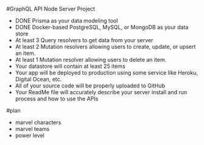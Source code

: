 #GraphQL API Node Server Project
- DONE Prisma as your data modeling tool
- DONE Docker-based PostgreSQL, MySQL, or MongoDB as your data store
- At least 3 Query resolvers to get data from your server
- At least 2 Mutation resolvers allowing users to create, update, or upsert an item.
- At least 1 Mutation resolver allowing users to delete an item.
- Your datastore will contain at least 25 items
- Your app will be deployed to production using some service like Heroku, Digital Ocean, etc.
- All of your source code will be properly uploaded to GitHub
- Your ReadMe file will accurately describe your server install and run process and how to use the APIs

#plan
- marvel characters
- marvel teams
- power level